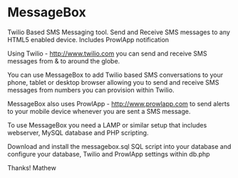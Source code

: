 MessageBox
==========

Twilio Based SMS Messaging tool. Send and Receive SMS messages to any HTML5 enabled device. Includes ProwlApp notification

Using Twilio - http://www.twilio.com you can send and receive SMS messages from & to around the globe.

You can use MessageBox to add Twilio based SMS conversations to your phone, tablet or desktop browser allowing you to send and receive SMS messages from numbers you can provision within Twilio.

MessageBox also uses ProwlApp - http://www.prowlapp.com to send alerts to your mobile device whenever you are sent a SMS message.



To use MessageBox you need a LAMP or similar setup that includes webserver, MySQL database and PHP scripting.

Download and install the messagebox.sql SQL script into your database and configure your database, Twilio and ProwlApp settings within db.php

Thanks!
Mathew
